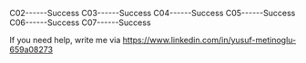 C02------Success
C03------Success
C04------Success
C05------Success
C06------Success
C07------Success

If you need help, 
write me via
https://www.linkedin.com/in/yusuf-metinoglu-659a08273
